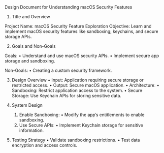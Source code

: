 Design Document for Understanding macOS Security Features

1. Title and Overview

Project Name: macOS Security Feature Exploration
Objective:
Learn and implement macOS security features like sandboxing, keychains, and secure storage APIs.

2. Goals and Non-Goals

Goals:
	•	Understand and use macOS security APIs.
	•	Implement secure app storage and sandboxing.

Non-Goals:
	•	Creating a custom security framework.

3. Design Overview
	•	Input: Application requiring secure storage or restricted access.
	•	Output: Secure macOS application.
	•	Architecture:
	•	Sandboxing: Restrict application access to the system.
	•	Secure Storage: Use Keychain APIs for storing sensitive data.

4. System Design
	1.	Enable Sandboxing:
	•	Modify the app’s entitlements to enable sandboxing.
	2.	Use Secure APIs:
	•	Implement Keychain storage for sensitive information.

5. Testing Strategy
	•	Validate sandboxing restrictions.
	•	Test data encryption and access controls.
